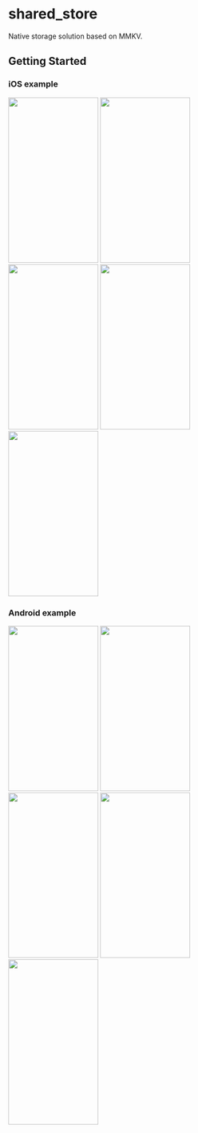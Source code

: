 # shared_store

Native storage solution based on MMKV.


## Getting Started
### iOS example
<div align=left> 
<img width="180" height="330" src="https://user-images.githubusercontent.com/68054922/156133619-de4c9235-aef0-452b-aa52-3c0552429392.png"/>
<img width="180" height="330" src="https://user-images.githubusercontent.com/68054922/156133622-bd4c3462-a8e8-45fc-9495-6fdada7b3c74.png"/>
<img width="180" height="330" src="https://user-images.githubusercontent.com/68054922/156133629-dcccb683-be33-457c-bb26-0fe2b8f8e748.png"/>
<img width="180" height="330" src="https://user-images.githubusercontent.com/68054922/156133634-69fc35c6-0123-4afb-8133-5440e5fb655a.png"/>
<img width="180" height="330" src="https://user-images.githubusercontent.com/68054922/156133639-ce04bfad-c852-435e-b7b1-7ce0f9c451c9.png"/>
</div>

### Android example
<div align=left> 
<img width="180" height="330" src="https://user-images.githubusercontent.com/68054922/156137697-08088572-5224-481a-89d4-2abb184cb9c7.png"/>
<img width="180" height="330" src="https://user-images.githubusercontent.com/68054922/156137705-f1b26b31-3267-41a9-9fed-8ee98f2f0648.png"/>
<img width="180" height="330" src="https://user-images.githubusercontent.com/68054922/156137708-acc515d0-47a0-43b1-b0e9-1290ff770b44.png"/>
<img width="180" height="330" src="https://user-images.githubusercontent.com/68054922/156137713-e134eb39-c727-477c-90ac-36f09a08afc9.png"/>
<img width="180" height="330" src="https://user-images.githubusercontent.com/68054922/156137717-4bfe4d12-0c73-4979-b6a4-eab8e9831636.png"/>
</div>
